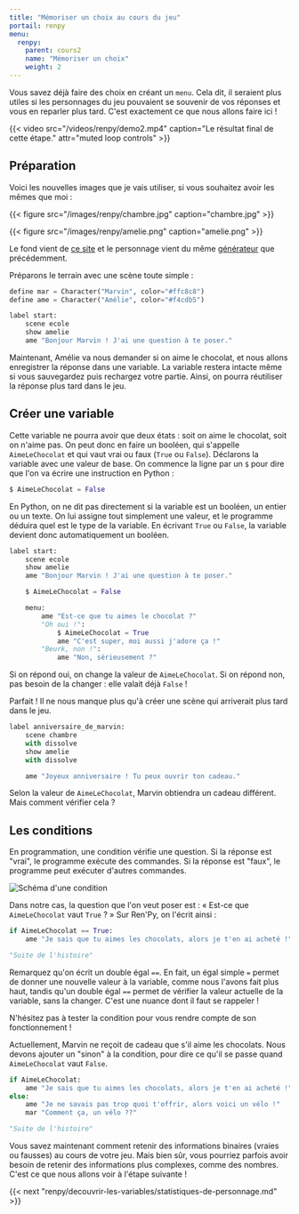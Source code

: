 ```yaml
---
title: "Mémoriser un choix au cours du jeu"
portail: renpy
menu:
  renpy:
    parent: cours2
    name: "Mémoriser un choix"
    weight: 2
---
```


Vous savez déjà faire des choix en créant un `menu`. Cela dit, il seraient plus utiles si les personnages du jeu pouvaient se souvenir de vos réponses et vous en reparler plus tard. C'est exactement ce que nous allons faire ici !

{{< video src="/videos/renpy/demo2.mp4" caption="Le résultat final de cette étape." attr="muted loop controls" >}}

## Préparation

Voici les nouvelles images que je vais utiliser, si vous souhaitez avoir les mêmes que moi :

{{< figure src="/images/renpy/chambre.jpg" caption="chambre.jpg" >}}

{{< figure src="/images/renpy/amelie.png" caption="amelie.png" >}}

Le fond vient de [ce site](http://www7b.biglobe.ne.jp/~osumashi/free_bg.html) et le personnage vient du même [générateur](http://www.rinmarugames.com/playgame.php?game_link=witch-apprentice-creator) que précédemment.

Préparons le terrain avec une scène toute simple :

```python
define mar = Character("Marvin", color="#ffc8c8")
define ame = Character("Amélie", color="#f4cdb5")

label start:
    scene ecole
    show amelie
    ame "Bonjour Marvin ! J'ai une question à te poser."
```

Maintenant, Amélie va nous demander si on aime le chocolat, et nous allons enregistrer la réponse dans une variable. La variable restera intacte même si vous sauvegardez puis rechargez votre partie. Ainsi, on pourra réutiliser la réponse plus tard dans le jeu.

## Créer une variable

Cette variable ne pourra avoir que deux états : soit on aime le chocolat, soit on n'aime pas. On peut donc en faire un booléen, qui s'appelle `AimeLeChocolat` et qui vaut vrai ou faux (`True` ou `False`). Déclarons la variable avec une valeur de base. On commence la ligne par un `$` pour dire que l'on va écrire une instruction en Python :

```python
$ AimeLeChocolat = False
```

En Python, on ne dit pas directement si la variable est un booléen, un entier ou un texte. On lui assigne tout simplement une valeur, et le programme déduira quel est le type de la variable. En écrivant `True` ou `False`, la variable devient donc automatiquement un booléen.

```python
label start:
    scene ecole
    show amelie
    ame "Bonjour Marvin ! J'ai une question à te poser."

    $ AimeLeChocolat = False

    menu:
        ame "Est-ce que tu aimes le chocolat ?"
        "Oh oui !":
            $ AimeLeChocolat = True
            ame "C'est super, moi aussi j'adore ça !"
        "Beurk, non !":
            ame "Non, sérieusement ?"
```

Si on répond oui, on change la valeur de `AimeLeChocolat`. Si on répond non, pas besoin de la changer : elle valait déjà `False` !

Parfait ! Il ne nous manque plus qu'à créer une scène qui arriverait plus tard dans le jeu.

```python
label anniversaire_de_marvin:
    scene chambre
    with dissolve
    show amelie
    with dissolve

    ame "Joyeux anniversaire ! Tu peux ouvrir ton cadeau."
```

Selon la valeur de `AimeLeChocolat`, Marvin obtiendra un cadeau différent. Mais comment vérifier cela ?

## Les conditions

En programmation, une condition vérifie une question. Si la réponse est "vrai", le programme exécute des commandes. Si la réponse est "faux", le programme peut exécuter d'autres commandes.

![Schéma d'une condition](/images/renpy/condition.png)

Dans notre cas, la question que l'on veut poser est : « Est-ce que `AimeLeChocolat` vaut `True` ? » Sur Ren'Py, on l'écrit ainsi :

```python
if AimeLeChocolat == True:
    ame "Je sais que tu aimes les chocolats, alors je t'en ai acheté !"

"Suite de l'histoire"
```

Remarquez qu'on écrit un double égal `==`. En fait, un égal simple `=` permet de donner une nouvelle valeur à la variable, comme nous l'avons fait plus haut, tandis qu'un double égal `==` permet de vérifier la valeur actuelle de la variable, sans la changer. C'est une nuance dont il faut se rappeler !

N'hésitez pas à tester la condition pour vous rendre compte de son fonctionnement !

Actuellement, Marvin ne reçoit de cadeau que s'il aime les chocolats. Nous devons ajouter un "sinon" à la condition, pour dire ce qu'il se passe quand `AimeLeChocolat` vaut `False`.

```python
if AimeLeChocolat:
    ame "Je sais que tu aimes les chocolats, alors je t'en ai acheté !"
else:
    ame "Je ne savais pas trop quoi t'offrir, alors voici un vélo !"
    mar "Comment ça, un vélo ??"

"Suite de l'histoire"
```

Vous savez maintenant comment retenir des informations binaires (vraies ou fausses) au cours de votre jeu. Mais bien sûr, vous pourriez parfois avoir besoin de retenir des informations plus complexes, comme des nombres. C'est ce que nous allons voir à l'étape suivante !

{{< next "renpy/decouvrir-les-variables/statistiques-de-personnage.md" >}}